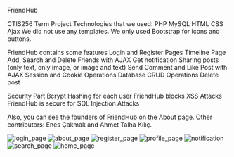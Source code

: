 FriendHub

CTIS256 Term Project
Technologies that we used:
PHP
MySQL
HTML
CSS
Ajax
We did not use any templates. We only used Bootstrap for icons and buttons.

FriendHub contains some features
Login and Register Pages
Timeline Page
Add, Search and Delete Friends with AJAX
Get notification
Sharing posts (only text, only image, or image and text)
Send Comment and Like Post with AJAX
Session and Cookie Operations
Database CRUD Operations
Delete post

Security Part
Bcrypt Hashing for each user
FriendHub blocks XSS Attacks
FriendHub is secure for SQL Injection Attacks

Also, you can see the founders of FriendHub on the About page. 
Other contributors: Enes Çakmak and Ahmet Talha Kılıç.


![login_page](https://github.com/sudeakarcay/FriendHub-Social_Media_Website/assets/96686001/3cfe1a47-db91-499b-a877-62e8e82b1947)
![about_page](https://github.com/sudeakarcay/FriendHub-Social_Media_Website/assets/96686001/c732270c-8c90-4e96-b8e9-4e0f602d3a5d)
![register_page](https://github.com/sudeakarcay/FriendHub-Social_Media_Website/assets/96686001/447e4616-4d30-4f24-8d4e-f808b0cea350)
![profile_page](https://github.com/sudeakarcay/FriendHub-Social_Media_Website/assets/96686001/6801d6ec-9b69-41c9-85ec-d392a55f752d)
![notification](https://github.com/sudeakarcay/FriendHub-Social_Media_Website/assets/96686001/9fb68cc1-7cef-4d89-8ab4-c1a46c480a18)
![search_page](https://github.com/sudeakarcay/FriendHub-Social_Media_Website/assets/96686001/98383c25-5fe4-41dd-b5da-0e24e44ec33c)
![home_page](https://github.com/sudeakarcay/FriendHub-Social_Media_Website/assets/96686001/8ac31556-d537-4160-80d8-70fc7e28df74)







